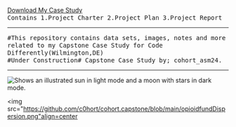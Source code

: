 <a href="https://github.com/c0hort/cohort.capstone/blob/main/capstone.deliverables.zip">Download My Case Study</a>
<br> 
<tt>Contains 1.Project Charter 2.Project Plan 3.Project Report</tt> 
<hr>
<tt>#This repository contains data sets, images, notes and more related to my Capstone Case Study for Code Differently(Wilmington,DE)</tt>
<br>
<tt>#Under Construction# Capstone Case Study by; cohort_asm24.</tt>
<hr>
<picture>
  <source media="(prefers-color-scheme: dark)" srcset="https://user-images.githubusercontent.com/25423296/163456776-7f95b81a-f1ed-45f7-b7ab-8fa810d529fa.png">
  <source media="(prefers-color-scheme: light)" srcset="https://user-images.githubusercontent.com/25423296/163456779-a8556205-d0a5-45e2-ac17-42d089e3c3f8.png">
  <img alt="Shows an illustrated sun in light mode and a moon with stars in dark mode." src="https://user-images.githubusercontent.com/25423296/163456779-a8556205-d0a5-45e2-ac17-42d089e3c3f8.png">
</picture>


<img src="https://github.com/c0hort/cohort.capstone/blob/main/opioidfundDispersion.png"align=center
